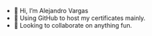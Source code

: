 - 👋 Hi, I’m Alejandro Vargas
- 👀 Using GitHub to host my certificates mainly.
- 💞️ Looking to collaborate on anything fun.

